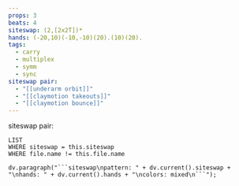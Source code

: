 ```yaml
---
props: 3
beats: 4
siteswap: (2,[2x2T])*
hands: (-20,10)(-10,-10)(20).(10)(20).
tags:
  - carry
  - multiplex
  - symm
  - sync
siteswap pair:
  - "[[underarm orbit]]"
  - "[[claymotion takeouts]]"
  - "[[claymotion bounce]]"
---
```


siteswap pair:
```dataview
LIST
WHERE siteswap = this.siteswap
WHERE file.name != this.file.name
```
```dataviewjs
dv.paragraph("```siteswap\npattern: " + dv.current().siteswap + "\nhands: " + dv.current().hands + "\ncolors: mixed\n```");
```
